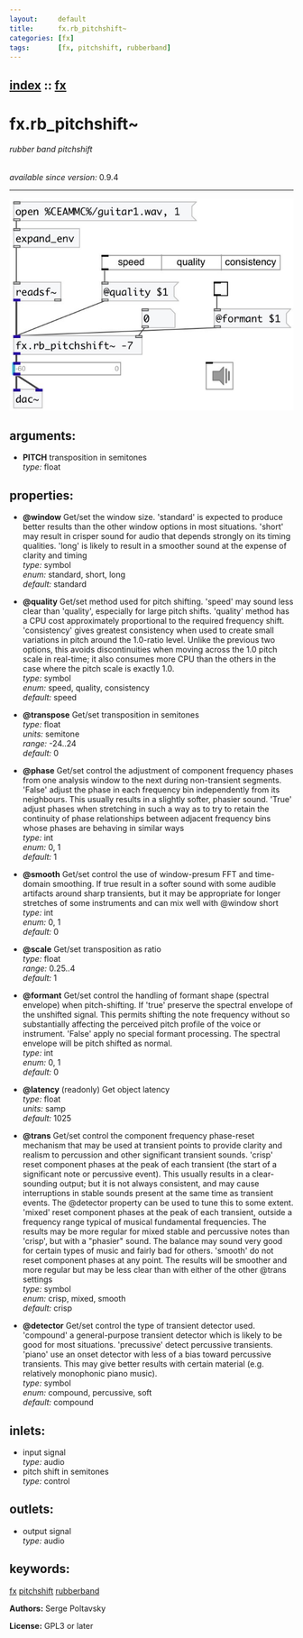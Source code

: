 ```yaml
---
layout:     default
title:      fx.rb_pitchshift~
categories: [fx]
tags:       [fx, pitchshift, rubberband]
---
```

[index](index.html) :: [fx](category_fx.html)
---

# fx.rb_pitchshift~

###### rubber band pitchshift

*available since version:* 0.9.4

---




[![example](../examples/img/fx.rb_pitchshift~.jpg)](../examples/pd/fx.rb_pitchshift~.pd)



## arguments:

* **PITCH**
transposition in semitones<br>
_type:_ float<br>





## properties:

* **@window** 
Get/set the window size. &#39;standard&#39; is expected to produce better results than the
other window options in most situations. &#39;short&#39; may result in crisper sound
for audio that depends strongly on its timing qualities. &#39;long&#39; is likely to
result in a smoother sound at the expense of clarity and timing<br>
_type:_ symbol<br>
_enum:_ standard, short, long<br>
_default:_ standard<br>

* **@quality** 
Get/set method used for pitch shifting. &#39;speed&#39; may sound less clear than &#39;quality&#39;,
especially for large pitch shifts. &#39;quality&#39; method has a CPU cost
approximately proportional to the required frequency shift. &#39;consistency&#39; gives
greatest consistency when used to create small variations in pitch around the
1.0-ratio level. Unlike the previous two options, this avoids discontinuities
when moving across the 1.0 pitch scale in real-time; it also consumes more CPU
than the others in the case where the pitch scale is exactly 1.0.<br>
_type:_ symbol<br>
_enum:_ speed, quality, consistency<br>
_default:_ speed<br>

* **@transpose** 
Get/set transposition in semitones<br>
_type:_ float<br>
_units:_ semitone<br>
_range:_ -24..24<br>
_default:_ 0<br>

* **@phase** 
Get/set control the adjustment of component frequency phases from one analysis window
to the next during non-transient segments. &#39;False&#39; adjust the phase in each
frequency bin independently from its neighbours. This usually results in a
slightly softer, phasier sound. &#39;True&#39; adjust phases when stretching in such a
way as to try to retain the continuity of phase relationships between adjacent
frequency bins whose phases are behaving in similar ways<br>
_type:_ int<br>
_enum:_ 0, 1<br>
_default:_ 1<br>

* **@smooth** 
Get/set control the use of window-presum FFT and time-domain smoothing. If true result
in a softer sound with some audible artifacts around sharp transients, but it
may be appropriate for longer stretches of some instruments and can mix well
with @window short<br>
_type:_ int<br>
_enum:_ 0, 1<br>
_default:_ 0<br>

* **@scale** 
Get/set transposition as ratio<br>
_type:_ float<br>
_range:_ 0.25..4<br>
_default:_ 1<br>

* **@formant** 
Get/set control the handling of formant shape (spectral envelope) when pitch-shifting.
If &#39;true&#39; preserve the spectral envelope of the unshifted signal. This permits
shifting the note frequency without so substantially affecting the perceived
pitch profile of the voice or instrument. &#39;False&#39; apply no special formant
processing. The spectral envelope will be pitch shifted as normal.<br>
_type:_ int<br>
_enum:_ 0, 1<br>
_default:_ 0<br>

* **@latency** (readonly)
Get object latency<br>
_type:_ float<br>
_units:_ samp<br>
_default:_ 1025<br>

* **@trans** 
Get/set control the component frequency phase-reset mechanism that may be used at
transient points to provide clarity and realism to percussion and other
significant transient sounds. &#39;crisp&#39; reset component phases at the peak of
each transient (the start of a significant note or percussive event). This
usually results in a clear-sounding output; but it is not always consistent,
and may cause interruptions in stable sounds present at the same time as
transient events. The @detector property can be used to tune this to some
extent. &#39;mixed&#39; reset component phases at the peak of each transient, outside a
frequency range typical of musical fundamental frequencies. The results may be
more regular for mixed stable and percussive notes than &#39;crisp&#39;, but with a
&#34;phasier&#34; sound. The balance may sound very good for certain types of music and
fairly bad for others. &#39;smooth&#39; do not reset component phases at any point. The
results will be smoother and more regular but may be less clear than with
either of the other @trans settings<br>
_type:_ symbol<br>
_enum:_ crisp, mixed, smooth<br>
_default:_ crisp<br>

* **@detector** 
Get/set control the type of transient detector used. &#39;compound&#39; a general-purpose
transient detector which is likely to be good for most situations. &#39;precussive&#39;
detect percussive transients. &#39;piano&#39; use an onset detector with less of a bias
toward percussive transients. This may give better results with certain
material (e.g. relatively monophonic piano music).<br>
_type:_ symbol<br>
_enum:_ compound, percussive, soft<br>
_default:_ compound<br>



## inlets:

* input signal<br>
_type:_ audio
* pitch shift in semitones<br>
_type:_ control



## outlets:

* output signal<br>
_type:_ audio



## keywords:

[fx](keywords/fx.html)
[pitchshift](keywords/pitchshift.html)
[rubberband](keywords/rubberband.html)






**Authors:** Serge Poltavsky




**License:** GPL3 or later





